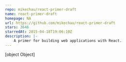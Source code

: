 ```yaml
---
repo: mikechau/react-primer-draft
name: react-primer-draft
homepage: NA
url: https://github.com/mikechau/react-primer-draft
stars: 3646
starredAt: 2015-04-18T19:06:10Z
description: |-
    A primer for building web applications with React.
---
```


[object Object]

